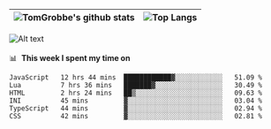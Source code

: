 |![TomGrobbe's github stats](https://github-readme-stats.vercel.app/api?username=egerdnc&count_private=true&show_icons=true&theme=dracula&disable_animations=true&include_all_commits=true)|![Top Langs](https://github-readme-stats.vercel.app/api/top-langs/?username=egerdnc&theme=dracula&langs_count=10&layout=compact)|
|:-:|:-:|

![Alt text](https://spotify-recently-played-readme.vercel.app/api?user=i4a9i8pn8x8vvskq8v52yhckr)
<br>
<br>
📊 &nbsp;**This week I spent my time on**
<!--START_SECTION:waka-->

```text
JavaScript   12 hrs 44 mins  ████████████▓░░░░░░░░░░░░   51.09 %
Lua          7 hrs 36 mins   ███████▓░░░░░░░░░░░░░░░░░   30.49 %
HTML         2 hrs 24 mins   ██▒░░░░░░░░░░░░░░░░░░░░░░   09.63 %
INI          45 mins         ▓░░░░░░░░░░░░░░░░░░░░░░░░   03.04 %
TypeScript   44 mins         ▓░░░░░░░░░░░░░░░░░░░░░░░░   02.94 %
CSS          42 mins         ▓░░░░░░░░░░░░░░░░░░░░░░░░   02.81 %
```

<!--END_SECTION:waka-->
